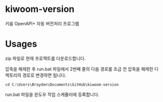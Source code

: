# kiwoom-version
키움 OpenAPI+ 자동 버전처리 프로그램

# Usages

zip 파일로 현재 프로젝트를 다운로드합니다. 

압축을 해제한 후 run.bat 파일에서 2번째 줄의 다음 경로를 조금 전 압축을 해제한 디렉토리의 경로로 변경하면 됩니다. 

```
cd C:\Users\Brayden\Documents\GitHub\kiwoom-version
```

run.bat 파일을 윈도우 작업 스케쥴러에 등록합니다. 

